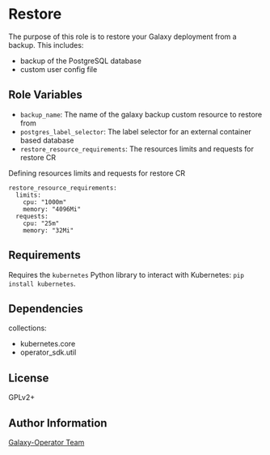 Restore
========

The purpose of this role is to restore your Galaxy deployment from a backup.  This includes:
  - backup of the PostgreSQL database
  - custom user config file

Role Variables
--------------

* `backup_name`: The name of the galaxy backup custom resource to restore from
* `postgres_label_selector`: The label selector for an external container based database
* `restore_resource_requirements`: The resources limits and requests for restore CR


Defining resources limits and requests for restore CR

```
restore_resource_requirements:
  limits:
    cpu: "1000m"
    memory: "4096Mi"
  requests:
    cpu: "25m"
    memory: "32Mi"
```

Requirements
------------

Requires the `kubernetes` Python library to interact with Kubernetes: `pip install kubernetes`.

Dependencies
------------

collections:

  - kubernetes.core
  - operator_sdk.util

License
-------

GPLv2+

Author Information
------------------

[Galaxy-Operator Team](https://github.com/ansible/galaxy-operator)
